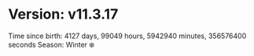 # Version: v11.3.17
Time since birth: 4127 days, 99049 hours, 5942940 minutes, 356576400 seconds
Season: Winter ❄️
